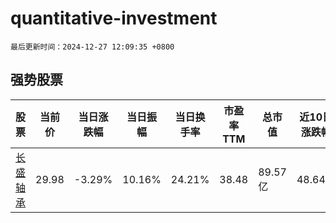# quantitative-investment

`最后更新时间：2024-12-27 12:09:35 +0800`

## 强势股票

|股票|当前价|当日涨跌幅|当日振幅|当日换手率|市盈率TTM|总市值|近10日涨跌幅|
|----|----|----|----|----|----|----|----|
|[长盛轴承](https://xueqiu.com/S/SZ300718)|29.98|-3.29%|10.16%|24.21%|38.48|89.57亿|48.64%|
